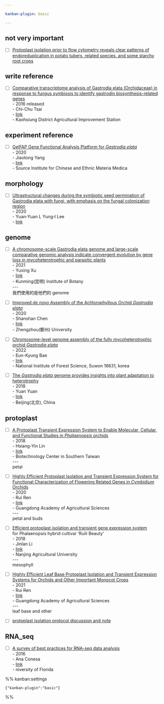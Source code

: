 ```yaml
---

kanban-plugin: basic

---
```


## not very important

- [ ] [Protoplast isolation prior to flow cytometry reveals clear patterns of endoreduplication in potato tubers, related species, and some starchy root crops](Protoplast%20isolation%20prior%20to%20flow%20cytometry%20reveals%20clear%20patterns%20of%20endoreduplication%20in%20potato%20tubers,%20related%20species,%20and%20some%20starchy%20root%20crops.md)


## write reference

- [ ] [Comparative transcriptome analysis of Gastrodia elata (Orchidaceae) in response to fungus symbiosis to identify gastrodin biosynthesis-related genes](Comparative%20transcriptome%20analysis%20of%20Gastrodia%20elata%20(Orchidaceae)%20in%20response%20to%20fungus%20symbiosis%20to%20identify%20gastrodin%20biosynthesis-related%20genes.md)<br>- 2016 released<br>- Chi-Chu Tsai<br>- [link](https://doi.org/10.1186/s12864-016-2508-6)<br>- Kaohsiung District Agricultural Improvement Station


## experiment reference

- [ ] [GelFAP  Gene Functional Analysis Platform for _Gastrodia elata_](GelFAP%20%20Gene%20Functional%20Analysis%20Platform%20for%20_Gastrodia%20elata_.md)<br>- 2020 <br>- Jiaotong Yang<br>- [link](https://doi.org/10.3389/fpls.2020.563237)<br>- Source Institute for Chinese and Ethnic Materia Medica


## morphology

- [ ] [Ultrastructural changes during the symbiotic seed germination of Gastrodia elata with fungi, with emphasis on the fungal colonization region](Ultrastructural%20changes%20during%20the%20symbiotic%20seed%20germination%20of%20Gastrodia%20elata%20with%20fungi,%20with%20emphasis%20on%20the%20fungal%20colonization%20region.md)<br>- 2020<br>- Yuan‑Yuan L Yung‑I Lee<br>- [link](https://as-botanicalstudies.springeropen.com/articles/10.1186/s40529-019-0280-z)


## genome

- [ ] [A chromosome-scale Gastrodia elata genome and large-scale comparative genomic analysis indicate convergent evolution by gene loss in mycoheterotrophic and parasitic plants](A%20chromosome-scale%20Gastrodia%20elata%20genome%20and%20large-scale%20comparative%20genomic%20analysis%20indicate%20convergent%20evolution%20by%20gene%20loss%20in%20mycoheterotrophic%20and%20parasitic%20plants.md)<br>- 2021<br>- Yuxing Xu<br>- [link](https://pubmed.ncbi.nlm.nih.gov/34647389/)<br>- Kunming(昆明) Institute of Botany<br>---<br>我們使用的是他們的 genome
- [ ] [Improved _de novo_ Assembly of the Achlorophyllous Orchid _Gastrodia elata_](Improved%20_de%20novo_%20Assembly%20of%20the%20Achlorophyllous%20Orchid%20_Gastrodia%20elata_.md)<br>- 2020<br>- Shanshan Chen<br>- [link](https://www.frontiersin.org/articles/10.3389/fgene.2020.580568/full)<br>- Zhengzhou(鄭州) University
- [ ] [Chromosome-level genome assembly of the fully mycoheterotrophic orchid _Gastrodia elata_](Chromosome-level%20genome%20assembly%20of%20the%20fully%20mycoheterotrophic%20orchid%20_Gastrodia%20elata_.md)<br>- 2022<br>- Eun-Kyung Bae<br>- [link](https://academic.oup.com/g3journal/article/12/3/jkab433/6511440)<br>- National Institute of Forest Science, Suwon 16631, korea
- [ ] [The _Gastrodia elata_ genome provides insights into plant adaptation to heterotrophy](The%20_Gastrodia%20elata_%20genome%20provides%20insights%20into%20plant%20adaptation%20to%20heterotrophy.md)<br>- 2018<br>- Yuan Yuan<br>- [link](https://www.nature.com/articles/s41467-018-03423-5)<br>- Beijing(北京), China


## protoplast

- [ ] [A Protoplast Transient Expression System to Enable Molecular, Cellular, and Functional Studies in _Phalaenopsis_ orchids](A%20Protoplast%20Transient%20Expression%20System%20to%20Enable%20Molecular,%20Cellular,%20and%20Functional%20Studies%20in%20_Phalaenopsis_%20orchids.md)<br>- 2018<br>- Hsiang-Yin Lin<br>- [link](https://www.frontiersin.org/articles/10.3389/fpls.2018.00843/full)<br>- Biotechnology Center in Southern Taiwan<br>---<br>petal
- [ ] [Highly Efficient Protoplast Isolation and Transient Expression System for Functional Characterization of Flowering Related Genes in _Cymbidium_ Orchids](Highly%20Efficient%20Protoplast%20Isolation%20and%20Transient%20Expression%20System%20for%20Functional%20Characterization%20of%20Flowering%20Related%20Genes%20in%20_Cymbidium_%20Orchids.md)<br>- 2020<br>- Rui Ren<br>- [link](https://pubmed.ncbi.nlm.nih.gov/32218171/)<br>- Guangdong Academy of Agricultural Sciences<br>---<br>petal and buds
- [ ] [Efficient protoplast isolation and transient gene expression system](Efficient%20protoplast%20isolation%20and%20transient%20gene%20expression%20system.md)<br>for Phalaenopsis hybrid cultivar ‘Ruili Beauty’<br>- 2018<br>- Jinlan Li<br>- [link](https://link.springer.com/article/10.1007/s11627-017-9872-z)<br>- Nanjing Agricultural University<br>---<br>mesophyll
- [ ] [Highly Efficient Leaf Base Protoplast Isolation and Transient Expression Systems for Orchids and Other Important Monocot Crops](Highly%20Efficient%20Leaf%20Base%20Protoplast%20Isolation%20and%20Transient%20Expression%20Systems%20for%20Orchids%20and%20Other%20Important%20Monocot%20Crops.md)<br>- 2021<br>- Rui Ren<br>- [link](https://www.frontiersin.org/articles/10.3389/fpls.2021.626015/full)<br>- Guangdong Academy of Agricultural Sciences<br>---<br>leaf base and other
- [ ] [protoplast isolation protocol discussion and note](../protoplast%20isolation%20protocol%20discussion%20and%20note.md)


## RNA_seq

- [ ] [A survey of best practices for RNA-seq data analysis](../A%20survey%20of%20best%20practices%20for%20RNA-seq%20data%20analysis.md)<br>- 2016<br>- Ana Conesa<br>- [link](https://genomebiology.biomedcentral.com/articles/10.1186/s13059-016-0881-8)<br>- niversity of Florida




%% kanban:settings
```
{"kanban-plugin":"basic"}
```
%%